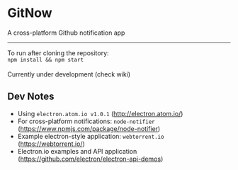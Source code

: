 # GitNow
A cross-platform Github notification app

***

To run after cloning the repository: <br>
`npm install && npm start`
<br><br>
Currently under development (check wiki)




## Dev Notes

  * Using `electron.atom.io v1.0.1` (http://electron.atom.io/)
  * For cross-platform notifications: `node-notifier` (https://www.npmjs.com/package/node-notifier)
  * Example electron-style application: `webtorrent.io` (https://webtorrent.io/)
  * Electron.io examples and API application (https://github.com/electron/electron-api-demos)
  
